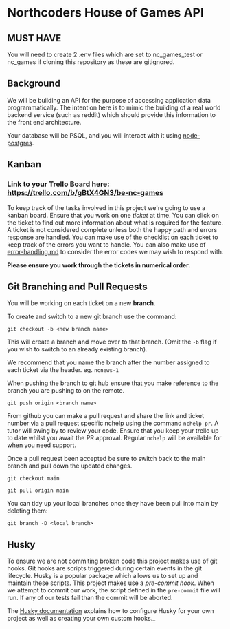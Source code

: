 # Northcoders House of Games API


## MUST HAVE

You will need to create 2 .env files which are set to nc_games_test or nc_games if cloning this repository as these are gitignored.

## Background

We will be building an API for the purpose of accessing application data programmatically. The intention here is to mimic the building of a real world backend service (such as reddit) which should provide this information to the front end architecture.

Your database will be PSQL, and you will interact with it using [node-postgres](https://node-postgres.com/).

## Kanban

### Link to your Trello Board here: https://trello.com/b/gBtX4GN3/be-nc-games

To keep track of the tasks involved in this project we're going to use a kanban board. Ensure that you work on one _ticket_ at time. You can click on the ticket to find out more information about what is required for the feature. A ticket is not considered complete unless both the happy path and errors response are handled. You can make use of the checklist on each ticket to keep track of the errors you want to handle. You can also make use of [error-handling.md](error-handling.md) to consider the error codes we may wish to respond with.

**Please ensure you work through the tickets in numerical order.**

## Git Branching and Pull Requests

You will be working on each ticket on a new **branch**.

To create and switch to a new git branch use the command:

```
git checkout -b <new branch name>
```

This will create a branch and move over to that branch. (Omit the `-b` flag if you wish to switch to an already existing branch).

We recommend that you name the branch after the number assigned to each ticket via the header. eg. `ncnews-1`

When pushing the branch to git hub ensure that you make reference to the branch you are pushing to on the remote.

```
git push origin <branch name>
```

From github you can make a pull request and share the link and ticket number via a pull request specific nchelp using the command `nchelp pr`. A tutor will swing by to review your code. Ensure that you keep your trello up to date whilst you await the PR approval. Regular `nchelp` will be available for when you need support.

Once a pull request been accepted be sure to switch back to the main branch and pull down the updated changes.

```
git checkout main

git pull origin main
```

You can tidy up your local branches once they have been pull into main by deleting them:

```
git branch -D <local branch>
```

## Husky

To ensure we are not commiting broken code this project makes use of git hooks. Git hooks are scripts triggered during certain events in the git lifecycle. Husky is a popular package which allows us to set up and maintain these scripts. This project makes use a _pre-commit hook_. When we attempt to commit our work, the script defined in the `pre-commit` file will run. If any of our tests fail than the commit will be aborted.

The [Husky documentation](https://typicode.github.io/husky/#/) explains how to configure Husky for your own project as well as creating your own custom hooks.\_

